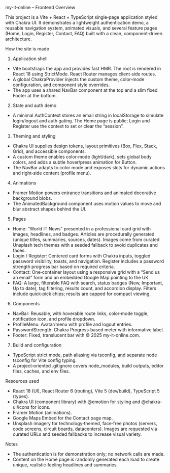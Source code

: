 my-it-online  – Frontend Overview

This project is a Vite + React + TypeScript single‑page application styled with Chakra UI. It demonstrates a lightweight authentication demo, a reusable navigation system, animated visuals, and several feature pages (Home, Login, Register, Contact, FAQ) built with a clean, component‑driven architecture.

How the site is made

1) Application shell
- Vite bootstraps the app and provides fast HMR. The root is rendered in React 18 using StrictMode. React Router manages client‑side routes.
- A global ChakraProvider injects the custom theme, color‑mode configuration, and component style overrides.
- The app uses a shared NavBar component at the top and a slim fixed Footer at the bottom.

2) State and auth demo
- A minimal AuthContext stores an email string in localStorage to simulate login/logout and auth gating. The Home page is public; Login and Register use the context to set or clear the “session”.

3) Theming and styling
- Chakra UI supplies design tokens, layout primitives (Box, Flex, Stack, Grid), and accessible components.
- A custom theme enables color‑mode (light/dark), sets global body colors, and adds a subtle hover/press animation for Button.
- The NavBar adapts to color mode and exposes slots for dynamic actions and right‑side content (profile menu).

4) Animations
- Framer Motion powers entrance transitions and animated decorative background blobs.
- The AnimatedBackground component uses motion values to move and blur abstract shapes behind the UI.

5) Pages
- Home: “World IT News” presented in a professional card grid with images, headlines, and badges. Articles are procedurally generated (unique titles, summaries, sources, dates). Images come from curated Unsplash tech themes with a seeded fallback to avoid duplicates and faces.
- Login / Register: Centered card forms with Chakra inputs, toggled password visibility, toasts, and navigation. Register includes a password strength progress bar based on required criteria.
- Contact: One‑container layout using a responsive grid with a “Send us an email” form and an embedded Google Map pointing to the UK.
- FAQ: A large, filterable FAQ with search, status badges (New, Important, Up to date), tag filtering, results count, and accordion display. Filters include quick‑pick chips; results are capped for compact viewing.

6) Components
- NavBar: Reusable, with hoverable route links, color‑mode toggle, notification icon, and profile dropdown.
- ProfileMenu: Avatar/menu with profile and logout entries.
- PasswordStrength: Chakra Progress‑based meter with informative label.
- Footer: Fixed, translucent bar with © 2025 my-it-online.com.

7) Build and configuration
- TypeScript strict mode, path aliasing via tsconfig, and separate node tsconfig for Vite config typing.
- A project‑oriented .gitignore covers node_modules, build outputs, editor files, caches, and env files.

Resources used

- React 18 (UI), React Router 6 (routing), Vite 5 (dev/build), TypeScript 5 (types).
- Chakra UI (component library) with @emotion for styling and @chakra-ui/icons for icons.
- Framer Motion (animations).
- Google Maps Embed for the Contact page map.
- Unsplash imagery for technology‑themed, face‑free photos (servers, code screens, circuit boards, datacenters). Images are requested via curated URLs and seeded fallbacks to increase visual variety.

Notes

- The authentication is for demonstration only; no network calls are made.
- Content on the Home page is randomly generated each load to create unique, realistic‑feeling headlines and summaries.

